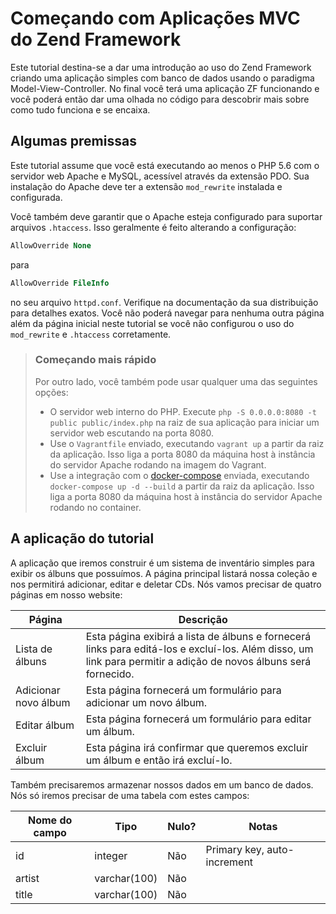 # Começando com Aplicações MVC do Zend Framework

Este tutorial destina-se a dar uma introdução ao uso do Zend Framework criando uma aplicação simples com banco de dados usando o paradigma Model-View-Controller. No final você terá uma aplicação ZF funcionando e você poderá então dar uma olhada no código para descobrir mais sobre como tudo funciona e se encaixa.

## Algumas premissas

Este tutorial assume que você está executando ao menos o PHP 5.6 com o servidor
web Apache e MySQL, acessível através da extensão PDO. Sua instalação do Apache
deve ter a extensão `mod_rewrite` instalada e configurada.

Você também deve garantir que o Apache esteja configurado para suportar arquivos `.htaccess`.
Isso geralmente é feito alterando a configuração:

```apache
AllowOverride None
```

para

```apache
AllowOverride FileInfo
```

no seu arquivo `httpd.conf`. Verifique na documentação da sua distribuição para
detalhes exatos. Você não poderá navegar para nenhuma outra página além da página
inicial neste tutorial se você não configurou o uso do `mod_rewrite` e
`.htaccess` corretamente.

> ### Começando mais rápido
>
> Por outro lado, você também pode usar qualquer uma das seguintes opções:
>
> - O servidor web interno do PHP. Execute `php -S 0.0.0.0:8080 -t public
>   public/index.php` na raiz de sua aplicação para iniciar um servidor web escutando
>   na porta 8080.
> - Use o `Vagrantfile` enviado, executando `vagrant up` a partir da
>   raiz da aplicação. Isso liga a porta 8080 da máquina host à instância do
>   servidor Apache rodando na imagem do Vagrant.
> - Use a integração com o [docker-compose](https://docs.docker.com/compose/)
>   enviada, executando `docker-compose up -d --build` a partir da
>   raiz da aplicação. Isso liga a porta 8080 da máquina host à instância do
>   servidor Apache rodando no container.

## A aplicação do tutorial

A aplicação que iremos construir é um sistema de inventário simples para
exibir os álbuns que possuímos. A página principal listará nossa coleção e nos permitirá
adicionar, editar e deletar CDs. Nós vamos precisar de quatro páginas em nosso website:

Página               | Descrição
-------------------- | -----------
Lista de álbuns      | Esta página exibirá a lista de álbuns e fornecerá links para editá-los e excluí-los. Além disso, um link para permitir a adição de novos álbuns será fornecido.
Adicionar novo álbum | Esta página fornecerá um formulário para adicionar um novo álbum.
Editar álbum         | Esta página fornecerá um formulário para editar um álbum.
Excluir álbum        | Esta página irá confirmar que queremos excluir um álbum e então irá excluí-lo.

Também precisaremos armazenar nossos dados em um banco de dados. Nós só iremos precisar de uma tabela
com estes campos:

Nome do campo | Tipo         | Nulo? | Notas
------------- | ------------ | ----- | -----
id            | integer      | Não   | Primary key, auto-increment
artist        | varchar(100) | Não   |
title         | varchar(100) | Não   |
